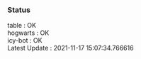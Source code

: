 ### Status


table : OK  
hogwarts : OK  
icy-bot : OK  
Latest Update : 2021-11-17 15:07:34.766616
